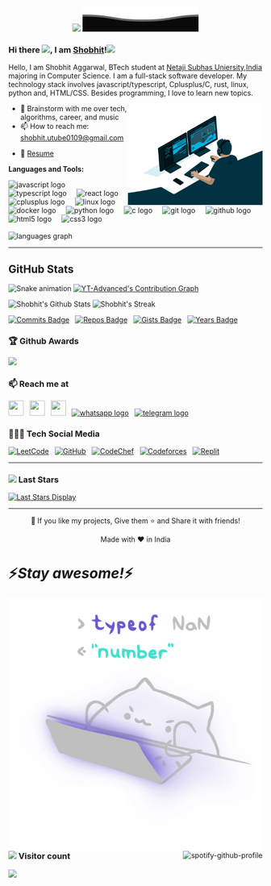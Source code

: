 <p align="center"><img src="https://media.giphy.com/media/M9gbBd9nbDrOTu1Mqx/giphy.gif" width="100"/>
<img src="https://raw.githubusercontent.com/Shobhit0109/Shobhit0109/master/src/Bottom.svg" alt="Github Stats" /></p>

### Hi there <img src="https://media.giphy.com/media/hvRJCLFzcasrR4ia7z/giphy.gif" width="3%"></a>, I am [Shobhit](https://www.linkedin.com/in/shobhit-aggarwal-71598225/)!<img src="https://media.giphy.com/media/mGcNjsfWAjY5AEZNw6/giphy.gif" width="50">
<!--
**rusty-sj/rusty-sj** is a ✨ _special_ ✨ repository because its `README.md` (this file) appears on your GitHub profile.
Here are some ideas to get you started:

- 🔭 I’m currently working on ...
- 🌱 I’m currently learning ...
- 👯 I’m looking to collaborate on ...
- 🤔 I’m looking for help with ...
- 💬 Ask me about ...
- 📫 How to reach me: ...
- 😄 Pronouns: ...
- ⚡ Fun fact: ...
- 🤔 I’m looking for help with Statistics
- 👯 I’m looking to collaborate on ...
-->

Hello, I am Shobhit Aggarwal, BTech student at [Netaji Subhas Uniersity,India](http://nsut.ac.in/en/home) majoring in Computer Science. I am a full-stack software developer. My technology stack involves javascript/typescript, Cplusplus/C, rust, linux, python and, HTML/CSS. Besides programming, I love to learn new topics.

  <img align="right" alt="GIF" src="https://github.com/Shobhit0109/Shobhit0109/blob/master/src/code.gif?raw=true" height="200" />
  
<!--
- 🔭 I’m currently researching at the intersection of machine learning and databases with the [IDEA Lab](http://web.engr.oregonstate.edu/~termehca/) -->
- 💬 Brainstorm with me over tech, algorithms, career, and music 
- 📫 How to reach me: shobhit.utube0109@gmail.com
<!-- - 😄 Pronouns: Programmer/He/tech 
- ⚡ Fun fact: Checkout my [Lean2Lead Pune](https://www.linkedin.com/in/lean2lead-pune-bbb92a169) Community if you are ambitious! -->
- 📝 [Resume](https://github.com/Shobhit0109/Shobhit0109/blob/master/src/Shobhit%20Resume.pdf)

**Languages and Tools:** 
<div align="left">
  <img src="https://cdn.jsdelivr.net/gh/devicons/devicon/icons/javascript/javascript-original.svg" height="40" alt="javascript logo"  />
  <img width="12" />
  <img src="https://cdn.jsdelivr.net/gh/devicons/devicon/icons/typescript/typescript-original.svg" height="40" alt="typescript logo"  />
  <img width="12" />
  <img src="https://cdn.jsdelivr.net/gh/devicons/devicon/icons/react/react-original.svg" height="40" alt="react logo"  />
  <img width="12" />
  <img src="https://cdn.jsdelivr.net/gh/devicons/devicon/icons/cplusplus/cplusplus-original.svg" height="40" alt="cplusplus logo"  />
  <img width="12" />
  <img src="https://cdn.jsdelivr.net/gh/devicons/devicon/icons/linux/linux-original.svg" height="40" alt="linux logo"  />
  <img width="12" />
  <img src="https://cdn.jsdelivr.net/gh/devicons/devicon/icons/docker/docker-original.svg" height="40" alt="docker logo"  />
  <img width="12" />
  <img src="https://cdn.jsdelivr.net/gh/devicons/devicon/icons/python/python-original.svg" height="40" alt="python logo"  />
  <img width="12" />
  <img src="https://cdn.jsdelivr.net/gh/devicons/devicon/icons/c/c-original.svg" height="40" alt="c logo"  />
  <img width="12" />
  <img src="https://cdn.jsdelivr.net/gh/devicons/devicon/icons/git/git-original.svg" height="40" alt="git logo"  />
  <img width="12" />
  <img src="https://cdn.jsdelivr.net/gh/devicons/devicon/icons/github/github-original.svg" height="40" alt="github logo"  />
  <img width="12" />
  <img src="https://cdn.jsdelivr.net/gh/devicons/devicon/icons/html5/html5-original.svg" height="40" alt="html5 logo"  />
  <img width="12" />
  <img src="https://cdn.jsdelivr.net/gh/devicons/devicon/icons/css3/css3-original.svg" height="40" alt="css3 logo"  />
</div>
<br>
  <img src="https://github-readme-stats.vercel.app/api/top-langs?username=shobhit0109&locale=en&hide_title=false&layout=compact&card_width=320&langs_count=5&theme=dracula&hide_border=false&order=2" height="150" alt="languages graph"  />
<hr />
<!-- 
![](https://github-readme-stats.vercel.app/api?username=Shobhit0109&count_private=true&show_icons=true&include_all_commits=true) -->

## GitHub Stats

<img src="https://raw.githubusercontent.com/shobhit0109/shobhit0109/output/snake.svg" alt="Snake animation" />
<a href="https://github.com/YT-Advanced"><img alt="YT-Advanced's Contribution Graph" src="https://github-readme-activity-graph.vercel.app/graph?username=Shobhit0109&theme=dracula&bg_color=1F222E&title_color=F85D7F&point=F8D866&line=F85D7F&color=a6accd&hide_border=true&radius=4.5" /></a>

![Shobhit's Github Stats](https://github-readme-stats.vercel.app/api?username=Shobhit0109&theme=radical&show_icons=true&hide_border=false&count_private=true)  ![Shobhit's Streak](https://github-readme-streak-stats.herokuapp.com/?user=Shobhit0109&theme=radical&hide_border=false)

[![Commits Badge](https://badges.pufler.dev/commits/monthly/Shobhit0109)](https://badges.pufler.dev)&nbsp;&nbsp;
[![Repos Badge](https://badges.pufler.dev/repos/shobhit0109)](https://badges.pufler.dev)&nbsp;&nbsp;
[![Gists Badge](https://badges.pufler.dev/gists/shobhit0109)](https://badges.pufler.dev)&nbsp;&nbsp;
[![Years Badge](https://badges.pufler.dev/years/shobhit0109)](https://badges.pufler.dev)&nbsp;&nbsp;

### :trophy: Github Awards
<!-- <img src="https://bad-apple-github-readme.vercel.app/api?show_bg=1&username=shobhit0109"> -->
<img src="https://github-profile-trophy.vercel.app/?username=shobhit0109&theme=juicyfresh&no-frame=true&row=1&&margin-w=20&no-bg=true">

### 📫 Reach me at
[<img src="https://raw.githubusercontent.com/maurodesouza/profile-readme-generator/master/src/assets/icons/social/linkedin/default.svg" width="30" height="30">](https://www.linkedin.com/in/shobhit-aggarwal-71598225/)&nbsp;&nbsp;
[<img src="https://raw.githubusercontent.com/maurodesouza/profile-readme-generator/master/src/assets/icons/social/twitter/default.svg" width="30" height="30">](https://twitter.com/Shobhit0109)&nbsp;&nbsp;
[<img src="https://raw.githubusercontent.com/maurodesouza/profile-readme-generator/master/src/assets/icons/social/instagram/default.svg" width="30" height="30">](https://www.instagram.com/shobhit_0901/)&nbsp;&nbsp;
[<img src="https://raw.githubusercontent.com/maurodesouza/profile-readme-generator/master/src/assets/icons/social/whatsapp/default.svg" width="52" height="40" alt="whatsapp logo"/>](https://wa.me/9953662231)&nbsp;&nbsp;
[  <img src="https://raw.githubusercontent.com/maurodesouza/profile-readme-generator/master/src/assets/icons/social/telegram/default.svg" width="52" height="40" alt="telegram logo"  />](https://t.me/shobhit0109)&nbsp;&nbsp;

### 👨🏻‍💻 Tech Social Media
[![LeetCode](https://img.shields.io/badge/LeetCode-000000?style=for-the-badge&logo=LeetCode&logoColor=#d16c06)](https://leetcode.com/shobhit0109/)&nbsp;&nbsp;
[![GitHub](https://img.shields.io/badge/github-%23121011.svg?style=for-the-badge&logo=github&logoColor=white)](https://github.com/Shobhit0109)&nbsp;&nbsp;
[![CodeChef](https://img.shields.io/badge/CodeChef-%23964B00.svg?style=for-the-badge&logo=CodeChef&logoColor=white)](https://www.codechef.com/users/shobhit_code)&nbsp;&nbsp;
[![Codeforces](https://img.shields.io/badge/Codeforces-445f9d?style=for-the-badge&logo=Codeforces&logoColor=white)](https://codeforces.com/profile/Shobhit0109)&nbsp;&nbsp;
[![Replit](https://img.shields.io/badge/Replit-DD1200?style=for-the-badge&logo=Replit&logoColor=white)](https://replit.com/@Shobhit0109)&nbsp;&nbsp;

<hr />

### <img src="https://media.giphy.com/media/LnQjpWaON8nhr21vNW/giphy.gif" width="60">  Last Stars
[![Last Stars Display](https://badges.pufler.dev/last-stars/Shobhit0109?count=6&padding=20&perRow=3)](https://badges.pufler.dev)

<hr />

<p align="center">💙 If you like my projects, Give them ⭐ and Share it with friends!</p>

<p align="center">Made with ❤️ in India</p>

<div>
  <h1 align='centre'>⚡️<i>Stay awesome!</i>⚡️</h1>
  <img src="https://raw.githubusercontent.com/Shobhit0109/Shobhit0109/master/src/catpop.svg" align="left" />
  <a href="https://github.com/kittinan/spotify-github-profile">
    <img src="https://spotify-github-profile.vercel.app/api/view?uid=31ppv5fp3s2q4g6peacpd3rwduma&cover_image=true&theme=default&show_offline=true&background_color=121212&interchange=false" alt="spotify-github-profile" align="right" />
  </a>
</div>
<br>

###  <img src="https://media.giphy.com/media/VgCDAzcKvsR6OM0uWg/giphy.gif" width="50"> Visitor count
<img src="https://profile-counter.glitch.me/Shobhit0109/count.svg" />
